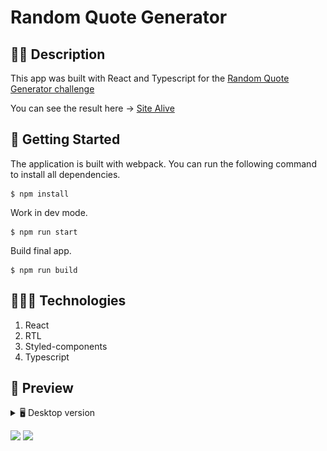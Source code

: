 # Random Quote Generator

## ✍🏻 Description

This app was built with React and Typescript for the [Random Quote Generator challenge](https://devchallenges.io/challenges/8Y3J4ucAMQpSnYTwwWW8)


You can see the result here → [Site Alive](https://random-quote-generator-jb.netlify.app/)

## 🚀 Getting Started
The application is built with webpack. You can run the following command to install all dependencies.
```
$ npm install
```
Work in dev mode.
```
$ npm run start
```
Build final app.
```
$ npm run build
```

## 👩🏻‍💻 Technologies
1. React
2. RTL
3. Styled-components
5. Typescript

## 🎨 Preview
<details>
    <summary>🖥 Desktop version</summary>

![](src/assets/desktopView.gif)

</details>


![](https://img.shields.io/github/stars/josebanega26/random-quote-generator?style=for-the-badge)
![](https://img.shields.io/github/forks/josebanega26/random-quote-generator?style=for-the-badge)
